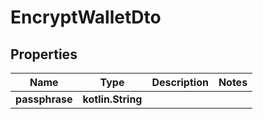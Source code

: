 
# EncryptWalletDto

## Properties
| Name | Type | Description | Notes |
| ------------ | ------------- | ------------- | ------------- |
| **passphrase** | **kotlin.String** |  |  |



